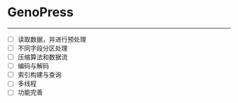 # GenoPress


---
- [ ] 读取数据，并进行预处理
- [ ] 不同字段分区处理
- [ ] 压缩算法和数据流
- [ ] 编码与解码
- [ ] 索引构建与查询
- [ ] 多线程
- [ ] 功能完善